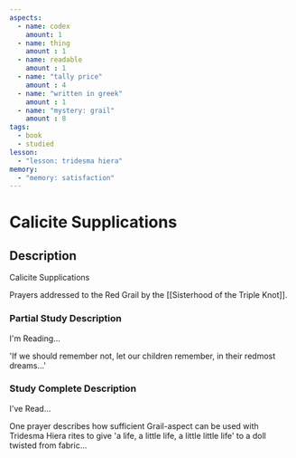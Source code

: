 ```yaml
---
aspects: 
  - name: codex
    amount: 1
  - name: thing
    amount : 1
  - name: readable
    amount : 1
  - name: "tally price"
    amount : 4
  - name: "written in greek"
    amount : 1
  - name: "mystery: grail"
    amount : 8
tags:
  - book
  - studied
lesson:
  - "lesson: tridesma hiera"
memory:
  - "memory: satisfaction"
---
```


# Calicite Supplications

## Description
Calicite Supplications

Prayers addressed to the Red Grail by the [[Sisterhood of the Triple Knot]].
### Partial Study Description
I'm Reading...

'If we should remember not, let our children remember, in their redmost dreams…'
### Study Complete Description
I've Read...

One prayer describes how sufficient Grail-aspect can be used with Tridesma Hiera rites to give 'a life, a little life, a little little life' to a doll twisted from fabric…